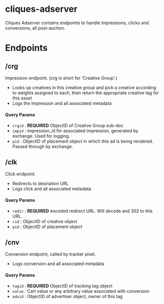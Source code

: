 # cliques-adserver
Cliques Adserver contains endpoints to handle impressions, clicks and conversions, all post-auction.

# Endpoints

## /crg
Impression endpoint. (crg is short for 'Creative Group'.)  

- Looks up creatives in this creative group and pick a creative according to weights assigned to each, then return the appropriate creative tag for this asset
- Logs the impression and all associated metadata 
 
#### Query Params
- `crgid` :  **REQUIRED** ObjectID of Creative Group sub-doc
- `impid` :  impression_id for associated impression, generated by exchange. Used for logging.
- `pid`   :  ObjectID of placement object in which this ad is being rendered. Passed through by exchange.


## /clk
Click endpoint.

- Redirects to desination URL
- Logs click and all associated metadata

#### Query Params
- `redir` :  **REQUIRED** encoded redirect URL. Will decode and 302 to this URL.
- `cid` :  ObjectID of creative object
- `pid`   :  ObjectID of placement object

## /cnv
Conversion endpoint, called by tracker pixel.

- Logs conversion and all associated metadata

#### Query Params
- `tagid` :  **REQUIRED** ObjectID of tracking tag object
- `value` :  Cart value or any arbitrary value associated with conversion
- `advid` :  ObjectID of advertiser object, owner of this tag

